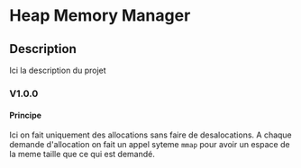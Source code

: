# Heap Memory Manager

## Description

Ici la description du projet

### V1.0.0

#### Principe
Ici on fait uniquement des allocations sans faire de desalocations. A chaque demande d'allocation on fait un appel syteme `mmap` pour avoir un espace de la meme taille que ce qui est demandé.